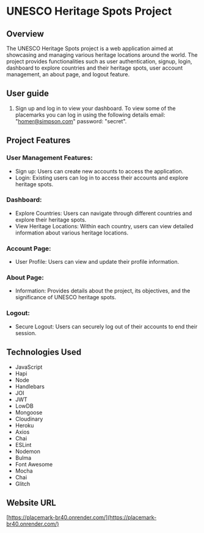 # UNESCO Heritage Spots Project

## Overview

The UNESCO Heritage Spots project is a web application aimed at showcasing and managing various heritage locations around the world. The project provides functionalities such as user authentication, signup, login, dashboard to explore countries and their heritage spots, user account management, an about page, and logout feature.

## User guide
1.  Sign up and log in to view your dashboard. To view some of the placemarks you can log in using the following details
email: "homer@simpson.com" password: "secret".

## Project Features

### User Management Features:
- Sign up: Users can create new accounts to access the application.
- Login: Existing users can log in to access their accounts and explore heritage spots.

### Dashboard:
- Explore Countries: Users can navigate through different countries and explore their heritage spots.
- View Heritage Locations: Within each country, users can view detailed information about various heritage locations.

### Account Page:
- User Profile: Users can view and update their profile information.

### About Page:
- Information: Provides details about the project, its objectives, and the significance of UNESCO heritage spots.

### Logout:
- Secure Logout: Users can securely log out of their accounts to end their session.

## Technologies Used

-  JavaScript
-  Hapi
-  Node
-  Handlebars
-  JOI
-  JWT
-  LowDB
-  Mongoose
-  Cloudinary
-  Heroku
-  Axios
-  Chai
-  ESLint
-  Nodemon
-  Bulma
-  Font Awesome
-  Mocha
-  Chai
-  Glitch

## Website URL

[https://placemark-br40.onrender.com/](https://placemark-br40.onrender.com/)
#


